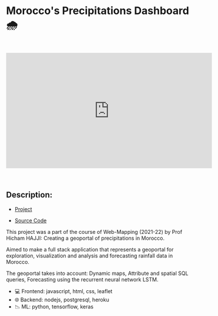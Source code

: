 # Morocco's Precipitations Dashboard 🌧️

&nbsp;

<center>
<iframe width="560" height="315" src="https://www.youtube.com/embed/-nWlC6axzmc" title="YouTube video player" frameborder="0" allow="accelerometer; autoplay; clipboard-write; encrypted-media; gyroscope; picture-in-picture" allowfullscreen></iframe>
</center>

&nbsp;

## Description:

- <a href="https://github.com/ayoubft/wm-22-project" target="_blank">Project</a>

- <a href="https://github.com/ayoubft/wm-22-project" target="_blank">Source Code</a>

This project was a part of the course of Web-Mapping (2021-22) by Prof Hicham HAJJI: Creating a geoportal of precipitations in Morocco.

Aimed to make a full stack application that represents a geoportal for exploration, visualization and analysis and forecasting rainfall data in Morocco.

The geoportal takes into account: Dynamic maps, Attribute and spatial SQL queries, Forecasting using the recurrent neural network LSTM.

- 💻 Frontend: javascript, html, css, leaflet
- 🌐 Backend: nodejs, postgresql, heroku
- 📉 ML: python, tensorflow, keras
